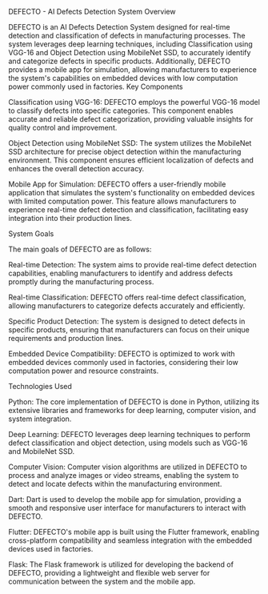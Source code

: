 DEFECTO - AI Defects Detection System
Overview

DEFECTO is an AI Defects Detection System designed for real-time detection and classification of defects in manufacturing processes. The system leverages deep learning techniques, including Classification using VGG-16 and Object Detection using MobileNet SSD, to accurately identify and categorize defects in specific products. Additionally, DEFECTO provides a mobile app for simulation, allowing manufacturers to experience the system's capabilities on embedded devices with low computation power commonly used in factories.
Key Components

Classification using VGG-16: DEFECTO employs the powerful VGG-16 model to classify defects into specific categories. This component enables accurate and reliable defect categorization, providing valuable insights for quality control and improvement.

Object Detection using MobileNet SSD: The system utilizes the MobileNet SSD architecture for precise object detection within the manufacturing environment. This component ensures efficient localization of defects and enhances the overall detection accuracy.

Mobile App for Simulation: DEFECTO offers a user-friendly mobile application that simulates the system's functionality on embedded devices with limited computation power. This feature allows manufacturers to experience real-time defect detection and classification, facilitating easy integration into their production lines.

System Goals

The main goals of DEFECTO are as follows:

Real-time Detection: The system aims to provide real-time defect detection capabilities, enabling manufacturers to identify and address defects promptly during the manufacturing process.

Real-time Classification: DEFECTO offers real-time defect classification, allowing manufacturers to categorize defects accurately and efficiently.

Specific Product Detection: The system is designed to detect defects in specific products, ensuring that manufacturers can focus on their unique requirements and production lines.

Embedded Device Compatibility: DEFECTO is optimized to work with embedded devices commonly used in factories, considering their low computation power and resource constraints.

Technologies Used

Python: The core implementation of DEFECTO is done in Python, utilizing its extensive libraries and frameworks for deep learning, computer vision, and system integration.

Deep Learning: DEFECTO leverages deep learning techniques to perform defect classification and object detection, using models such as VGG-16 and MobileNet SSD.

Computer Vision: Computer vision algorithms are utilized in DEFECTO to process and analyze images or video streams, enabling the system to detect and locate defects within the manufacturing environment.

Dart: Dart is used to develop the mobile app for simulation, providing a smooth and responsive user interface for manufacturers to interact with DEFECTO.

Flutter: DEFECTO's mobile app is built using the Flutter framework, enabling cross-platform compatibility and seamless integration with the embedded devices used in factories.

Flask: The Flask framework is utilized for developing the backend of DEFECTO, providing a lightweight and flexible web server for communication between the system and the mobile app.
